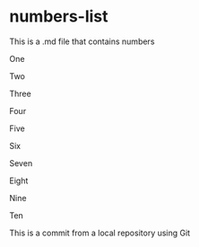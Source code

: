 # numbers-list
This is a .md file that contains numbers

One

Two

Three

Four

Five

Six

Seven

Eight

Nine

Ten

This is a commit from a local repository using Git
